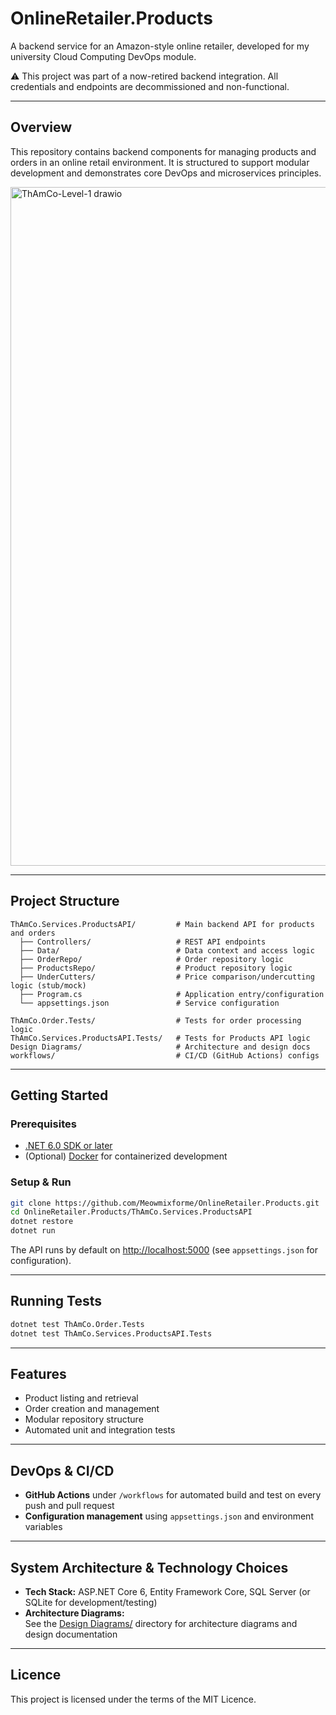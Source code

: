 # OnlineRetailer.Products

A backend service for an Amazon-style online retailer, developed for my university Cloud Computing DevOps module.

⚠️ This project was part of a now-retired backend integration. All credentials and endpoints are decommissioned and non-functional.

---

## Overview

This repository contains backend components for managing products and orders in an online retail environment. It is structured to support modular development and demonstrates core DevOps and microservices principles.



<img width="811" height="1086" alt="ThAmCo-Level-1 drawio" src="https://github.com/user-attachments/assets/c74e04eb-8271-4427-9cef-df6c521c195d" />



---

## Project Structure

```
ThAmCo.Services.ProductsAPI/         # Main backend API for products and orders
  ├── Controllers/                   # REST API endpoints
  ├── Data/                          # Data context and access logic
  ├── OrderRepo/                     # Order repository logic
  ├── ProductsRepo/                  # Product repository logic
  ├── UnderCutters/                  # Price comparison/undercutting logic (stub/mock)
  ├── Program.cs                     # Application entry/configuration
  └── appsettings.json               # Service configuration

ThAmCo.Order.Tests/                  # Tests for order processing logic
ThAmCo.Services.ProductsAPI.Tests/   # Tests for Products API logic
Design Diagrams/                     # Architecture and design docs
workflows/                           # CI/CD (GitHub Actions) configs
```

---

## Getting Started

### Prerequisites

- [.NET 6.0 SDK or later](https://dotnet.microsoft.com/download)
- (Optional) [Docker](https://www.docker.com/) for containerized development

### Setup & Run

```bash
git clone https://github.com/Meowmixforme/OnlineRetailer.Products.git
cd OnlineRetailer.Products/ThAmCo.Services.ProductsAPI
dotnet restore
dotnet run
```
The API runs by default on [http://localhost:5000](http://localhost:5000) (see `appsettings.json` for configuration).

---

## Running Tests

```bash
dotnet test ThAmCo.Order.Tests
dotnet test ThAmCo.Services.ProductsAPI.Tests
```

---

## Features

- Product listing and retrieval
- Order creation and management
- Modular repository structure
- Automated unit and integration tests

---

## DevOps & CI/CD

- **GitHub Actions** under `/workflows` for automated build and test on every push and pull request
- **Configuration management** using `appsettings.json` and environment variables

---

## System Architecture & Technology Choices

- **Tech Stack:** ASP.NET Core 6, Entity Framework Core, SQL Server (or SQLite for development/testing)
- **Architecture Diagrams:**  
  See the [Design Diagrams/](./Design%20Diagrams) directory for architecture diagrams and design documentation

---

## Licence

This project is licensed under the terms of the MIT Licence.
